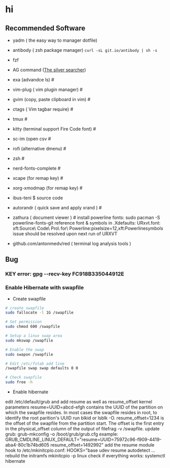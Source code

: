 # hi

## Recommended Software
* yadm ( the easy way to manager dotfile)
* antibody ( zsh package manager) ```curl -sL git.io/antibody | sh -s```
* fzf
* AG command ([The silver searcher](https://github.com/ggreer/the_silver_searcher))
* exa (advandce ls) #
* vim-plug  ( vim plugin manager) #
* gvim  (copy, paste clipboard in vim) #
* ctags  ( Vim tagbar require) #
* tmux #
* kitty (terminal support Fire Code font) #
* sc-im (open csv #
* rofi (alternative dmenu) #
* zsh #
* nerd-fonts-complete #
* xcape (for remap key) #
* xorg-xmodmap (for  remap key) #
* ibus-teni $ source code
* autorandr ( quick save and apply xrand ) #
* zathura ( document viewer ) #
install powerline fonts:
sudo pacman -S powerline-fonts-git
reference font & symbols in .Xdefaults:
URxvt.font: xft:Source\ Code\ Pro\ for\ Powerline:pixelsize=12,xft:Powerlinesymbols
issue should be resolved upon next run of URXVT

* github.com/antonmedv/red ( terminal log analysis tools )

## Bug 

### KEY error: gpg --recv-key FC918B335044912E

### Enable Hibernate with swapfile

* Create swapfile 

```bash
# create swapfile
sudo fallocate -l 1G /swapfile

# Set permission
sudo chmod 600 /swapfile

# Setup a linux swap area
sudo mkswap /swapfile

# Enable the swap
sudo swapon /swapfile

# Edit /etc/fstab add line 
/swapfile swap swap defaults 0 0

# Check swapfile
sudo free -h
```

* Enable hibernate

edit /etc/default/grub and add resume as well as resume_offset kernel parameters
resume=UUID=abcd-efgh contains the UUID of the partition on which the swapfile resides. In most cases the swapfile resides in root, to identify the root parition's UUID run blkid or lsblk -O.
resume_offset=1234 is the offset of the swapfile from the partition start. The offset is the first entry in the physical_offset column of the output of filefrag -v /swapfile.
update grub: grub-mkconfig -o /boot/grub/grub.cfg
example: GRUB_CMDLINE_LINUX_DEFAULT="resume=UUID=75972c96-f909-4419-aba4-80c1b74bd605 resume_offset=1492992"
add the resume module hook to /etc/mkinitcpio.conf:
HOOKS="base udev resume autodetect ...
rebuild the initramfs mkinitcpio -p linux
check if everything works: systemctl hibernate



